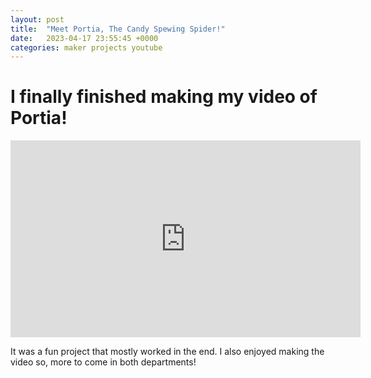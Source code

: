 ```yaml
---
layout: post
title:  "Meet Portia, The Candy Spewing Spider!"
date:   2023-04-17 23:55:45 +0000
categories: maker projects youtube
---
```


# I finally finished making my video of Portia!

<iframe width="560" height="315" src="https://www.youtube.com/embed/5Crmm9zOipU" title="YouTube video player" frameborder="0" allow="accelerometer; autoplay; clipboard-write; encrypted-media; gyroscope; picture-in-picture; web-share" allowfullscreen></iframe>

It was a fun project that mostly worked in the end. I also enjoyed making the video so, more to come in both departments!